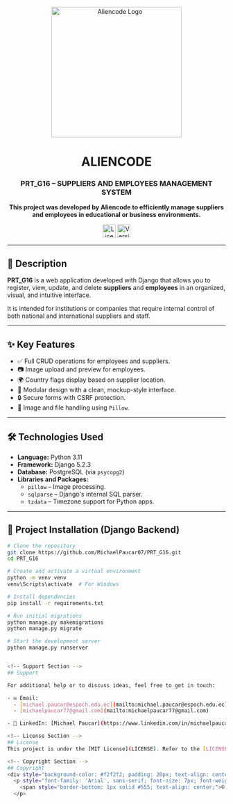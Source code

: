 <!-- Header Section -->
<p align="center">
  <img src="https://firebasestorage.googleapis.com/v0/b/valid-form-af9a9.appspot.com/o/Logos%2FAliendoce_logo.png?alt=media&token=75e998bf-f022-485c-afae-b0413b673ffd" alt="Aliencode Logo" width="300">
</p>

<h1 align="center">ALIENCODE</h1>

<h3 align="center">PRT_G16 – SUPPLIERS AND EMPLOYEES MANAGEMENT SYSTEM</h3>

<p align="center">
  <strong>This project was developed by Aliencode to efficiently manage suppliers and employees in educational or business environments.</strong>
</p>

<!-- Badges Section -->
<p align="center">
  <img alt="License" src="https://img.shields.io/badge/License-MIT-blue.svg" height="30">
  <img alt="Version" src="https://img.shields.io/badge/Version-1.0.0-green.svg" height="30">
</p>

---

## 📌 Description

**PRT_G16** is a web application developed with Django that allows you to register, view, update, and delete **suppliers** and **employees** in an organized, visual, and intuitive interface.

It is intended for institutions or companies that require internal control of both national and international suppliers and staff.

---

## ✨ Key Features

- ✅ Full CRUD operations for employees and suppliers.
- 📷 Image upload and preview for employees.
- 🌍 Country flags display based on supplier location.
- 🧱 Modular design with a clean, mockup-style interface.
- 🔒 Secure forms with CSRF protection.
- 📁 Image and file handling using `Pillow`.

---

## 🛠 Technologies Used

- **Language:** Python 3.11
- **Framework:** Django 5.2.3
- **Database:** PostgreSQL (via `psycopg2`)
- **Libraries and Packages:**
  - `pillow` – Image processing.
  - `sqlparse` – Django's internal SQL parser.
  - `tzdata` – Timezone support for Python apps.

---

## 🚀 Project Installation (Django Backend)

```bash
# Clone the repository
git clone https://github.com/MichaelPaucar07/PRT_G16.git
cd PRT_G16

# Create and activate a virtual environment
python -m venv venv
venv\Scripts\activate  # For Windows

# Install dependencies
pip install -r requirements.txt

# Run initial migrations
python manage.py makemigrations
python manage.py migrate

# Start the development server
python manage.py runserver


<!-- Support Section -->
## Support

For additional help or to discuss ideas, feel free to get in touch:

- ✉️ Email:
  - [michael.paucar@espoch.edu.ec](mailto:michael.paucar@espoch.edu.ec)
  - [michaelpaucar77@gmail.com](mailto:michaelpaucar77@gmail.com)

- 👥 LinkedIn: [Michael Paucar](https://www.linkedin.com/in/michaelpaucar/)

<!-- License Section -->
## License
This project is under the [MIT License](LICENSE). Refer to the [LICENSE.md](LICENSE.md) file for more details.

<!-- Copyright Section -->
## Copyright
<div style="background-color: #f2f2f2; padding: 20px; text-align: center;">
  <p style="font-family: 'Arial', sans-serif; font-size: 7px; font-weight: normal; text-transform: uppercase; letter-spacing: 2px; margin-bottom: 5px; color: #555;">
    <span style="border-bottom: 1px solid #555; text-align: center;">© 2025 Copyright Aliencode. All rights reserved.</span>
  </p>
